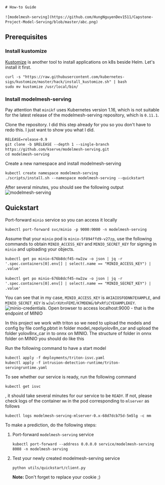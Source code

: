     # How-to Guide

    ![modelmesh-serving](https://github.com/HungNguyenDev1511/Capstone-Project-Model-Serving/blob/master/abc.png)
## Prerequisites

### Install kustomize
[Kustomize](https://kubectl.docs.kubernetes.io/) is another tool to install applications on k8s beside Helm. Let's install it first.

```shell
curl -s "https://raw.githubusercontent.com/kubernetes-sigs/kustomize/master/hack/install_kustomize.sh" | bash
sudo mv kustomize /usr/local/bin/
```

### Install modelmesh-serving

Pay attention that `minikf` uses Kubernetes version 1.16, which is not suitable for the latest release of the modelmesh-serving repository, which is `0.11.1`.

Clone the repository. I did this step already for you so you don't have to redo this. I just want to show you what I did.
```shell
RELEASE=release-0.9
git clone -b $RELEASE --depth 1 --single-branch https://github.com/kserve/modelmesh-serving.git
cd modelmesh-serving
```

Create a new namespace and install modelmesh-serving
```shell
kubectl create namespace modelmesh-serving
./scripts/install.sh --namespace modelmesh-serving --quickstart

```

After several minutes, you should see the following output
![modelmesh-serving](./images/modelmesh-serving-installation.png)

## Quickstart

Port-forward `minio` service so you can access it locally
```shell
kubectl port-forward svc/minio -p 9000:9000 -n modelmesh-serving
```

Assume that your `minio` pod is `minio-5f894ffd9-v27zp`, use the following commands to obtain `MINIO_ACCESS_KEY` and `MINIO_SECRET_KEY` for signing in `minio` and uploading your objects.

```shell
kubectl get po minio-676b8dcf45-nw2zw -o json | jq -r '.spec.containers[0].env[] | select(.name == "MINIO_ACCESS_KEY") | .value'

kubectl get po minio-676b8dcf45-nw2zw -o json | jq -r '.spec.containers[0].env[] | select(.name == "MINIO_SECRET_KEY") | .value'
```

You can see that in my case, `MINIO_ACCESS_KEY` is `AKIAIOSFODNN7EXAMPLE`, and `MINIO_SECRET_KEY` is `wJalrXUtnFEMI/K7MDENG/bPxRfiCYEXAMPLEKEY`.
![minio-credentials](./images/minio-credentials.png).
Open browser to access localhost:9000 - that is the endpoint of MINIO

In this project we work with triton so we need to upload the models and config by file config.pbtxt in folder model_repo\yolov8n_car and upload the folder yolov8nx_car in to onnx on MINIO. The structure of folder in onnx folder on MINIO you should do like this 

Run the following command to have a start model
```shellk get p
kubectl apply -f deployments/triton-isvc.yaml
kubectl apply -f intrusion-detection-runtime/triton-servingruntime.yaml
```

To see whether our service is ready, run the following command
```shell
kubectl get isvc
```
, it should take several minutes for our service to be `READY`. If not, please check logs of the container `mm` in the pod corresponding to `mlserver` as follows

```shell
kubectl logs modelmesh-serving-mlserver-0.x-68d7dcb75d-5m5lg -c mm
```

To make a prediction, do the following steps:

1. Port-forward `modelmesh-serving` service
    ```shell
    kubectl port-forward --address 0.0.0.0 service/modelmesh-serving 8008 -n modelmesh-serving
    ```
2. Test your newly created modelmesh-serving service
    ```shell
    python utils/quickstart/client.py
    ```

    **Note:** Don't forget to replace your cookie ;)
